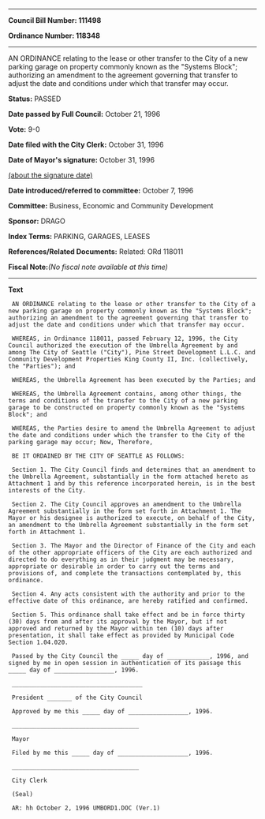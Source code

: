 

********

**Council Bill Number: 111498**
   
**Ordinance Number: 118348**
********

 AN ORDINANCE relating to the lease or other transfer to the City of a new parking garage on property commonly known as the "Systems Block"; authorizing an amendment to the agreement governing that transfer to adjust the date and conditions under which that transfer may occur.

**Status:** PASSED
   
**Date passed by Full Council:** October 21, 1996
   
**Vote:** 9-0
   
**Date filed with the City Clerk:** October 31, 1996
   
**Date of Mayor's signature:** October 31, 1996
   
[(about the signature date)](/~public/approvaldate.htm)
   
   
   
**Date introduced/referred to committee:** October 7, 1996
   
**Committee:** Business, Economic and Community Development
   
**Sponsor:** DRAGO
   
   
**Index Terms:** PARKING, GARAGES, LEASES

**References/Related Documents:** Related: ORd 118011

**Fiscal Note:**_(No fiscal note available at this time)_

********

**Text**
   
```
 AN ORDINANCE relating to the lease or other transfer to the City of a new parking garage on property commonly known as the "Systems Block"; authorizing an amendment to the agreement governing that transfer to adjust the date and conditions under which that transfer may occur.

 WHEREAS, in Ordinance 118011, passed February 12, 1996, the City Council authorized the execution of the Umbrella Agreement by and among The City of Seattle ("City"), Pine Street Development L.L.C. and Community Development Properties King County II, Inc. (collectively, the "Parties"); and

 WHEREAS, the Umbrella Agreement has been executed by the Parties; and

 WHEREAS, the Umbrella Agreement contains, among other things, the terms and conditions of the transfer to the City of a new parking garage to be constructed on property commonly known as the "Systems Block"; and

 WHEREAS, the Parties desire to amend the Umbrella Agreement to adjust the date and conditions under which the transfer to the City of the parking garage may occur; Now, Therefore,

 BE IT ORDAINED BY THE CITY OF SEATTLE AS FOLLOWS:

 Section 1. The City Council finds and determines that an amendment to the Umbrella Agreement, substantially in the form attached hereto as Attachment 1 and by this reference incorporated herein, is in the best interests of the City.

 Section 2. The City Council approves an amendment to the Umbrella Agreement substantially in the form set forth in Attachment 1. The Mayor or his designee is authorized to execute, on behalf of the City, an amendment to the Umbrella Agreement substantially in the form set forth in Attachment 1.

 Section 3. The Mayor and the Director of Finance of the City and each of the other appropriate officers of the City are each authorized and directed to do everything as in their judgment may be necessary, appropriate or desirable in order to carry out the terms and provisions of, and complete the transactions contemplated by, this ordinance.

 Section 4. Any acts consistent with the authority and prior to the effective date of this ordinance, are hereby ratified and confirmed.

 Section 5. This ordinance shall take effect and be in force thirty (30) days from and after its approval by the Mayor, but if not approved and returned by the Mayor within ten (10) days after presentation, it shall take effect as provided by Municipal Code Section 1.04.020.

 Passed by the City Council the _____ day of ____________, 1996, and signed by me in open session in authentication of its passage this _____ day of _________________, 1996.

 _____________________________________

 President _______ of the City Council

 Approved by me this _____ day of _________________, 1996.

 ____________________________________

 Mayor

 Filed by me this _____ day of ____________________, 1996.

 ____________________________________

 City Clerk

 (Seal)

 AR: hh October 2, 1996 UMBORD1.DOC (Ver.1)

```
